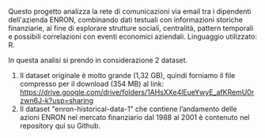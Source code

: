 
Questo progetto analizza la rete di comunicazioni via email tra i dipendenti dell'azienda ENRON, combinando dati testuali con informazioni storiche finanziarie, al fine di esplorare strutture sociali, centralità, pattern temporali e possibili correlazioni con eventi economici aziendali.
Linguaggio utilizzato: R.

In questa analisi si prendo in considerazione 2 dataset.
1. Il dataset originale è molto grande (1,32 GB), quindi forniamo il file compresso per il download (354 MB) al link: https://drive.google.com/drive/folders/1AHsXXe4lEueYwyE_afKRemU0rzwn6J-k?usp=sharing
2. Il dataset "enron-historical-data-1" che contiene l’andamento delle azioni ENRON nel mercato finanziario dal 1988 al 2001 è contenuto nel repository qui su Github.

